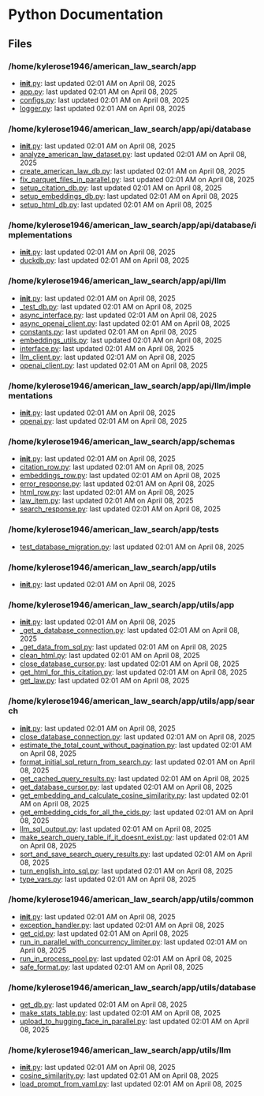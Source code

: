 # Python Documentation

## Files

### /home/kylerose1946/american_law_search/app

- [__init__.py](__init__.md): last updated 02:01 AM on April 08, 2025
- [app.py](app.md): last updated 02:01 AM on April 08, 2025
- [configs.py](configs.md): last updated 02:01 AM on April 08, 2025
- [logger.py](logger.md): last updated 02:01 AM on April 08, 2025

### /home/kylerose1946/american_law_search/app/api/database

- [__init__.py](__init__.md): last updated 02:01 AM on April 08, 2025
- [analyze_american_law_dataset.py](analyze_american_law_dataset.md): last updated 02:01 AM on April 08, 2025
- [create_american_law_db.py](create_american_law_db.md): last updated 02:01 AM on April 08, 2025
- [fix_parquet_files_in_parallel.py](fix_parquet_files_in_parallel.md): last updated 02:01 AM on April 08, 2025
- [setup_citation_db.py](setup_citation_db.md): last updated 02:01 AM on April 08, 2025
- [setup_embeddings_db.py](setup_embeddings_db.md): last updated 02:01 AM on April 08, 2025
- [setup_html_db.py](setup_html_db.md): last updated 02:01 AM on April 08, 2025

### /home/kylerose1946/american_law_search/app/api/database/implementations

- [__init__.py](__init__.md): last updated 02:01 AM on April 08, 2025
- [duckdb.py](duckdb.md): last updated 02:01 AM on April 08, 2025

### /home/kylerose1946/american_law_search/app/api/llm

- [__init__.py](__init__.md): last updated 02:01 AM on April 08, 2025
- [_test_db.py](_test_db.md): last updated 02:01 AM on April 08, 2025
- [async_interface.py](async_interface.md): last updated 02:01 AM on April 08, 2025
- [async_openai_client.py](async_openai_client.md): last updated 02:01 AM on April 08, 2025
- [constants.py](constants.md): last updated 02:01 AM on April 08, 2025
- [embeddings_utils.py](embeddings_utils.md): last updated 02:01 AM on April 08, 2025
- [interface.py](interface.md): last updated 02:01 AM on April 08, 2025
- [llm_client.py](llm_client.md): last updated 02:01 AM on April 08, 2025
- [openai_client.py](openai_client.md): last updated 02:01 AM on April 08, 2025

### /home/kylerose1946/american_law_search/app/api/llm/implementations

- [__init__.py](__init__.md): last updated 02:01 AM on April 08, 2025
- [openai.py](openai.md): last updated 02:01 AM on April 08, 2025

### /home/kylerose1946/american_law_search/app/schemas

- [__init__.py](__init__.md): last updated 02:01 AM on April 08, 2025
- [citation_row.py](citation_row.md): last updated 02:01 AM on April 08, 2025
- [embeddings_row.py](embeddings_row.md): last updated 02:01 AM on April 08, 2025
- [error_response.py](error_response.md): last updated 02:01 AM on April 08, 2025
- [html_row.py](html_row.md): last updated 02:01 AM on April 08, 2025
- [law_item.py](law_item.md): last updated 02:01 AM on April 08, 2025
- [search_response.py](search_response.md): last updated 02:01 AM on April 08, 2025

### /home/kylerose1946/american_law_search/app/tests

- [test_database_migration.py](test_database_migration.md): last updated 02:01 AM on April 08, 2025

### /home/kylerose1946/american_law_search/app/utils

- [__init__.py](__init__.md): last updated 02:01 AM on April 08, 2025

### /home/kylerose1946/american_law_search/app/utils/app

- [__init__.py](__init__.md): last updated 02:01 AM on April 08, 2025
- [_get_a_database_connection.py](_get_a_database_connection.md): last updated 02:01 AM on April 08, 2025
- [_get_data_from_sql.py](_get_data_from_sql.md): last updated 02:01 AM on April 08, 2025
- [clean_html.py](clean_html.md): last updated 02:01 AM on April 08, 2025
- [close_database_cursor.py](close_database_cursor.md): last updated 02:01 AM on April 08, 2025
- [get_html_for_this_citation.py](get_html_for_this_citation.md): last updated 02:01 AM on April 08, 2025
- [get_law.py](get_law.md): last updated 02:01 AM on April 08, 2025

### /home/kylerose1946/american_law_search/app/utils/app/search

- [__init__.py](__init__.md): last updated 02:01 AM on April 08, 2025
- [close_database_connection.py](close_database_connection.md): last updated 02:01 AM on April 08, 2025
- [estimate_the_total_count_without_pagination.py](estimate_the_total_count_without_pagination.md): last updated 02:01 AM on April 08, 2025
- [format_initial_sql_return_from_search.py](format_initial_sql_return_from_search.md): last updated 02:01 AM on April 08, 2025
- [get_cached_query_results.py](get_cached_query_results.md): last updated 02:01 AM on April 08, 2025
- [get_database_cursor.py](get_database_cursor.md): last updated 02:01 AM on April 08, 2025
- [get_embedding_and_calculate_cosine_similarity.py](get_embedding_and_calculate_cosine_similarity.md): last updated 02:01 AM on April 08, 2025
- [get_embedding_cids_for_all_the_cids.py](get_embedding_cids_for_all_the_cids.md): last updated 02:01 AM on April 08, 2025
- [llm_sql_output.py](llm_sql_output.md): last updated 02:01 AM on April 08, 2025
- [make_search_query_table_if_it_doesnt_exist.py](make_search_query_table_if_it_doesnt_exist.md): last updated 02:01 AM on April 08, 2025
- [sort_and_save_search_query_results.py](sort_and_save_search_query_results.md): last updated 02:01 AM on April 08, 2025
- [turn_english_into_sql.py](turn_english_into_sql.md): last updated 02:01 AM on April 08, 2025
- [type_vars.py](type_vars.md): last updated 02:01 AM on April 08, 2025

### /home/kylerose1946/american_law_search/app/utils/common

- [__init__.py](__init__.md): last updated 02:01 AM on April 08, 2025
- [exception_handler.py](exception_handler.md): last updated 02:01 AM on April 08, 2025
- [get_cid.py](get_cid.md): last updated 02:01 AM on April 08, 2025
- [run_in_parallel_with_concurrency_limiter.py](run_in_parallel_with_concurrency_limiter.md): last updated 02:01 AM on April 08, 2025
- [run_in_process_pool.py](run_in_process_pool.md): last updated 02:01 AM on April 08, 2025
- [safe_format.py](safe_format.md): last updated 02:01 AM on April 08, 2025

### /home/kylerose1946/american_law_search/app/utils/database

- [get_db.py](get_db.md): last updated 02:01 AM on April 08, 2025
- [make_stats_table.py](make_stats_table.md): last updated 02:01 AM on April 08, 2025
- [upload_to_hugging_face_in_parallel.py](upload_to_hugging_face_in_parallel.md): last updated 02:01 AM on April 08, 2025

### /home/kylerose1946/american_law_search/app/utils/llm

- [__init__.py](__init__.md): last updated 02:01 AM on April 08, 2025
- [cosine_similarity.py](cosine_similarity.md): last updated 02:01 AM on April 08, 2025
- [load_prompt_from_yaml.py](load_prompt_from_yaml.md): last updated 02:01 AM on April 08, 2025
